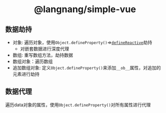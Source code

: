<h1 align="center">@langnang/simple-vue</h1>

## 数据劫持

- 对象: 遍历对象，使用`Object.defineProperty()`=>[`defineReactive`](src/core/observer/index.js)劫持
  - 对嵌套数据进行深度代理
- 数组: 重写数组方法，劫持数据
- 数组对象：遍历数组
- 追加数组对象: 定义`Object.defineProperty()`来添加`__ob__`属性，对追加的元素进行劫持

## 数据代理

遍历data对象的属性，使用`Object.defineProperty()`对所有属性进行代理